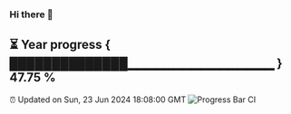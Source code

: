 ### Hi there 👋
⏳ Year progress { ██████████████▁▁▁▁▁▁▁▁▁▁▁▁▁▁▁▁ } 47.75 %
---
⏰ Updated on Sun, 23 Jun 2024 18:08:00 GMT
![Progress Bar CI](https://github.com/Moyi321/Moyi321/workflows/Progress%20Bar%20CI/badge.svg)
